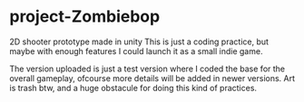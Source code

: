 # project-Zombiebop
2D shooter prototype made in unity
This is just a coding practice, but maybe with enough features I could launch it as a small indie game.

The version uploaded is just a test version where I coded the base for the overall gameplay, ofcourse more details will be added in newer versions.
Art is trash btw, and a huge obstacule for doing this kind of practices.
